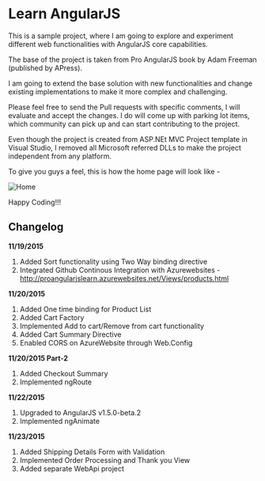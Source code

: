# Learn AngularJS

This is a sample project, where I am going to explore and experiment different web functionalities with AngularJS core capabilities.

The base of the project is taken from Pro AngularJS book by Adam Freeman (published by APress).

I am going to extend the base solution with new functionalities and change existing implementations to make it more complex and challenging.

Please feel free to send the Pull requests with specific comments, I will evaluate and accept the changes. I do will come up with parking lot items, which community can pick up and can start contributing to the project.

Even though the project is created from ASP.NEt MVC Project template in Visual Studio, I removed all Microsoft referred DLLs to make the project independent from any platform.

To give you guys a feel, this is how the home page will look like - 

![Home](https://raw.github.com/DreamingDevs/LearnAngularJS/master/ShoppingCart/Images/GitReadMe.PNG "Home")

Happy Coding!!!

Changelog
---------------
**11/19/2015**

1. Added Sort functionality using Two Way binding directive
2. Integrated Github Continous Integration with Azurewebsites - http://proangularjslearn.azurewebsites.net/Views/products.html

**11/20/2015**

1. Added One time binding for Product List
2. Added Cart Factory
3. Implemented Add to cart/Remove from cart functionality
4. Added Cart Summary Directive
5. Enabled CORS on AzureWebsite through Web.Config <httpProtocal>

**11/20/2015 Part-2**

1. Added Checkout Summary
2. Implemented ngRoute

**11/22/2015**

1. Upgraded to AngularJS v1.5.0-beta.2
2. Implemented ngAnimate

**11/23/2015**

1. Added Shipping Details Form with Validation
2. Implemented Order Processing and Thank you View
3. Added separate WebApi project


